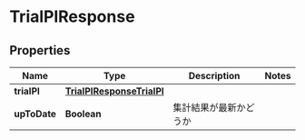 

# TrialPlResponse


## Properties

Name | Type | Description | Notes
------------ | ------------- | ------------- | -------------
**trialPl** | [**TrialPlResponseTrialPl**](TrialPlResponseTrialPl.md) |  | 
**upToDate** | **Boolean** | 集計結果が最新かどうか | 



